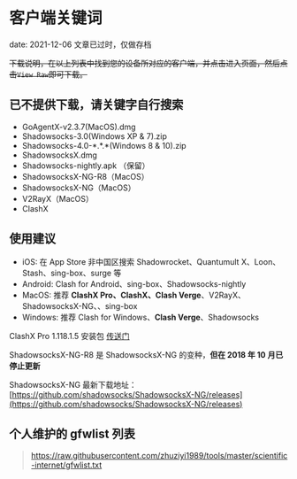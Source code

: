 # 客户端关键词

date: 2021-12-06 文章已过时，仅做存档

~~下载说明，在以上列表中找到您的设备所对应的客户端，并点击进入页面，然后点击`View Raw`即可下载。~~

## 已不提供下载，请关键字自行搜索

- GoAgentX-v2.3.7(MacOS).dmg
- Shadowsocks-3.0(Windows XP & 7).zip
- Shadowsocks-4.0-\*.\*.\*(Windows 8 & 10).zip
- ShadowsocksX.dmg
- Shadowsocks-nightly.apk （保留）
- ShadowsocksX-NG-R8（MacOS）
- ShadowsocksX-NG（MacOS）
- V2RayX（MacOS）
- ClashX

## 使用建议

- iOS: 在 App Store 非中国区搜索 Shadowrocket、Quantumult X、Loon、Stash、sing-box、surge 等
- Android: Clash for Android、sing-box、Shadowsocks-nightly
- MacOS: 推荐 **ClashX Pro、ClashX、Clash Verge**、V2RayX、ShadowsocksX-NG、、sing-box
- Windows: 推荐 Clash for Windows、**Clash Verge**、Shadowsocks

ClashX Pro 1.118.1.5 安装包 [传送门](https://t.me/NiNiShare/2184?comment=5759)

ShadowsocksX-NG-R8 是 ShadowsocksX-NG 的变种，**但在 2018 年 10 月已停止更新**

ShadowsocksX-NG 最新下载地址：[https://github.com/shadowsocks/ShadowsocksX-NG/releases](https://github.com/shadowsocks/ShadowsocksX-NG/releases)

## 个人维护的 gfwlist 列表

> <https://raw.githubusercontent.com/zhuziyi1989/tools/master/scientific-internet/gfwlist.txt>
